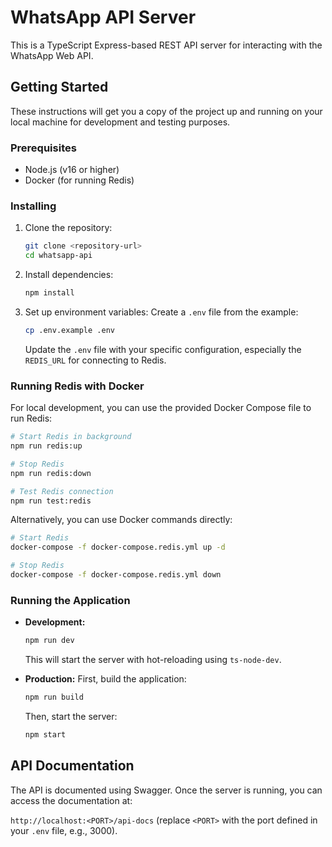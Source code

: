 # WhatsApp API Server

This is a TypeScript Express-based REST API server for interacting with the WhatsApp Web API.

## Getting Started

These instructions will get you a copy of the project up and running on your local machine for development and testing purposes.

### Prerequisites

* Node.js (v16 or higher)
* Docker (for running Redis)

### Installing

1. Clone the repository:
   ```sh
   git clone <repository-url>
   cd whatsapp-api
   ```

2. Install dependencies:
   ```sh
   npm install
   ```

3. Set up environment variables:
   Create a `.env` file from the example:
   ```sh
   cp .env.example .env
   ```
   Update the `.env` file with your specific configuration, especially the `REDIS_URL` for connecting to Redis.

### Running Redis with Docker

For local development, you can use the provided Docker Compose file to run Redis:

```sh
# Start Redis in background
npm run redis:up

# Stop Redis
npm run redis:down

# Test Redis connection
npm run test:redis
```

Alternatively, you can use Docker commands directly:

```sh
# Start Redis
docker-compose -f docker-compose.redis.yml up -d

# Stop Redis
docker-compose -f docker-compose.redis.yml down
```

### Running the Application

* **Development:**
  ```sh
  npm run dev
  ```
  This will start the server with hot-reloading using `ts-node-dev`.

* **Production:**
  First, build the application:
  ```sh
  npm run build
  ```
  Then, start the server:
  ```sh
  npm start
  ```

## API Documentation

The API is documented using Swagger. Once the server is running, you can access the documentation at:

`http://localhost:<PORT>/api-docs` (replace `<PORT>` with the port defined in your `.env` file, e.g., 3000).

